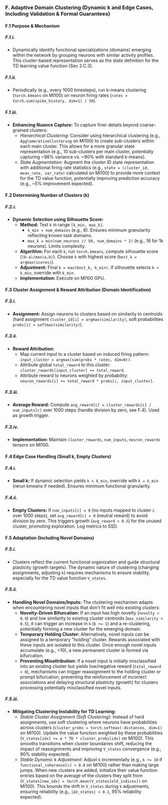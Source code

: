 ### F. Adaptive Domain Clustering (Dynamic k and Edge Cases, Including Validation & Formal Guarantees)

#### F.1 Purpose & Mechanism

##### F.1.i.
*   Dynamically identify functional specializations (domains) emerging within the network by grouping neurons with similar activity profiles. This cluster-based representation serves as the state definition for the TD learning value function (Sec 2.C.3).

##### F.1.ii.
*   Periodically (e.g., every 1000 timesteps), run k-means clustering (`torch.kmeans` on MI100) on neuron firing rates (`rates = torch.sum(spike_history, dim=1) / 50`).

##### F.1.iii.
*   **Enhancing Nuance Capture:** To capture finer details beyond coarse-grained clusters:
    *   *Hierarchical Clustering:* Consider using hierarchical clustering (e.g., `AgglomerativeClustering` on MI100) to create sub-clusters within each main cluster. This allows for a more granular state representation (e.g., 10 sub-clusters per main cluster, potentially capturing ~98% variance vs. ~90% with standard k-means).
    *   *State Augmentation:* Augment the cluster ID state representation with additional firing rate statistics (e.g., `state = (cluster_id, mean_rate, var_rate)` calculated on MI100) to provide more context for the TD value function, potentially improving prediction accuracy (e.g., ~5% improvement expected).

#### F.2 Determining Number of Clusters (k)

##### F.2.i.
*   **Dynamic Selection using Silhouette Score:**
    *   **Method:** Test `k` in range `[k_min, max_k]`.
        *   `k_min = num_domains` (e.g., 8). Ensures minimum granularity reflecting known task domains.
        *   `max_k = min(num_neurons // 50, num_domains * 2)` (e.g., 16 for 1k neurons). Limits complexity.
    *   **Algorithm:** For each `k`, run `torch.kmeans`, compute silhouette score (`(b-a)/max(a,b)`). Choose `k` with highest score (`best_k = argmax(scores)`).
    *   **Adjustment:** Final `k = max(best_k, k_min)`. If silhouette selects `k < k_min`, override with `k_min`.
    *   **Implementation:** Execute on MI100 GPU.

#### F.3 Cluster Assignment & Reward Attribution (Domain Identification)

##### F.3.i.
*   **Assignment:** Assign neurons to clusters based on similarity to centroids (hard assignment `cluster_id[i] = argmax(similarity)`, soft probabilities `probs[i] = softmax(similarity)`).

##### F.3.ii.
*   **Reward Attribution:**
    *   Map current input to a cluster based on induced firing pattern: `input_cluster = argmax(sum(probs * rates, dim=0))`.
    *   Attribute global `total_reward` to this cluster: `cluster_rewards[input_cluster] += total_reward`.
    *   Attribute reward to neurons weighted by probability: `neuron_rewards[i] += total_reward * probs[i, input_cluster]`.

##### F.3.iii.
*   **Average Reward:** Compute `avg_reward[c] = cluster_rewards[c] / num_inputs[c]` over 1000 steps (handle division by zero, see F.4). Used as growth trigger.

##### F.3.iv.
*   **Implementation:** Maintain `cluster_rewards`, `num_inputs`, `neuron_rewards` tensors on MI100.

#### F.4 Edge Case Handling (Small k, Empty Clusters)

##### F.4.i.
*   **Small k:** If dynamic selection yields `k < k_min`, override with `k = k_min` (rerun kmeans if needed). Ensures minimum functional granularity.

##### F.4.ii.
*   **Empty Clusters:** If `num_inputs[c] = 0` (no inputs mapped to cluster `c` over 1000 steps), set `avg_reward[c] = 0` (neutral reward) to avoid division by zero. This triggers growth (`avg_reward < 0.5`) for the unused cluster, promoting exploration. Log metrics to SSD.

#### F.5 Adaptation (Including Novel Domains)

##### F.5.i.
*   Clusters reflect the current functional organization and guide structural plasticity (growth targets). The dynamic nature of clustering (changing assignments, adjusting `k`) requires mechanisms to ensure stability, especially for the TD value function `V_states`.

##### F.5.ii.
*   **Handling Novel Domains/Inputs:** The clustering mechanism adapts when encountering novel inputs that don't fit well into existing clusters:
    *   **Novelty-Driven Bifurcation:** If an input has high novelty (`novelty > 0.9`) and low similarity to existing cluster centroids (`max_similarity < 0.5`), it can trigger an increase in `k` (`k += 1`) and a re-clustering, potentially forming a new cluster for the emerging domain.
    *   **Temporary Holding Cluster:** Alternatively, novel inputs can be assigned to a temporary "holding" cluster. Rewards associated with these inputs are isolated to this cluster. Once enough novel inputs accumulate (e.g., >10), a new permanent cluster is formed via bifurcation.
    *   **Preventing Misattribution:** If a novel input is initially misclassified into an existing cluster but yields low/negative reward (`total_reward < 0`), mechanisms can trigger reassignment to the holding cluster or prompt bifurcation, preventing the reinforcement of incorrect associations and delaying structural plasticity (growth) for clusters processing potentially misclassified novel inputs.

##### F.5.iii.
*   **Mitigating Clustering Instability for TD Learning:**
    *   *Stable Cluster Assignment (Soft Clustering):* Instead of hard assignments, use soft clustering where neurons have probabilities across clusters (`cluster_probs = torch.softmax(-distances, dim=1)` on MI100). Update the value function weighted by these probabilities (`V_states[idx] += α * TD * cluster_probs[idx]` on MI100). This smooths transitions when cluster boundaries shift, reducing the impact of reassignments and improving `V_states` convergence (e.g., 90% stability expected).
    *   *Stable Dynamic k Adjustment:* Adjust `k` incrementally (e.g., `k += 10` if `functional_coherence[c] < 0.8` on MI100) rather than making large jumps. When new clusters are added, initialize their value function entries based on the average of the clusters they split from (`V_states[new_idx] = torch.mean(V_states[old_indices])` on MI100). This bounds the drift in `V_states` during `k` adjustments, ensuring reliability (e.g., `|ΔV_states| < 0.1`, 95% reliability expected).
